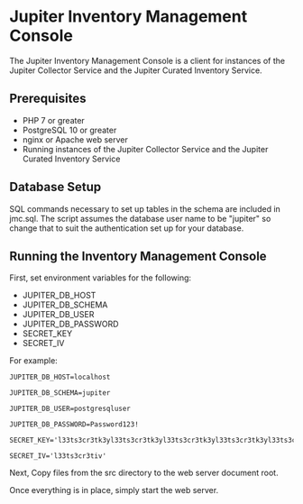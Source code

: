 # Jupiter Inventory Management Console
The Jupiter Inventory Management Console is a client for instances of the Jupiter Collector Service and the Jupiter Curated Inventory Service.

## Prerequisites
* PHP 7 or greater
* PostgreSQL 10 or greater
* nginx or Apache web server
* Running instances of the Jupiter Collector Service and the Jupiter Curated Inventory Service

## Database Setup
SQL commands necessary to set up tables in the schema are included in jmc.sql.  The script assumes the database user name to be "jupiter" so change that to suit the authentication set up for your database.

## Running the Inventory Management Console
First, set environment variables for the following:

* JUPITER_DB_HOST
* JUPITER_DB_SCHEMA
* JUPITER_DB_USER
* JUPITER_DB_PASSWORD
* SECRET_KEY
* SECRET_IV

For example:

```
JUPITER_DB_HOST=localhost

JUPITER_DB_SCHEMA=jupiter

JUPITER_DB_USER=postgresqluser

JUPITER_DB_PASSWORD=Password123!

SECRET_KEY='l33ts3cr3tk3yl33ts3cr3tk3yl33ts3cr3tk3yl33ts3cr3tk3yl33ts3cr3tk3yl33ts3cr3tk3y'

SECRET_IV='l33ts3cr3tiv'

```

Next, Copy files from the src directory to the web server document root.

Once everything is in place, simply start the web server.
